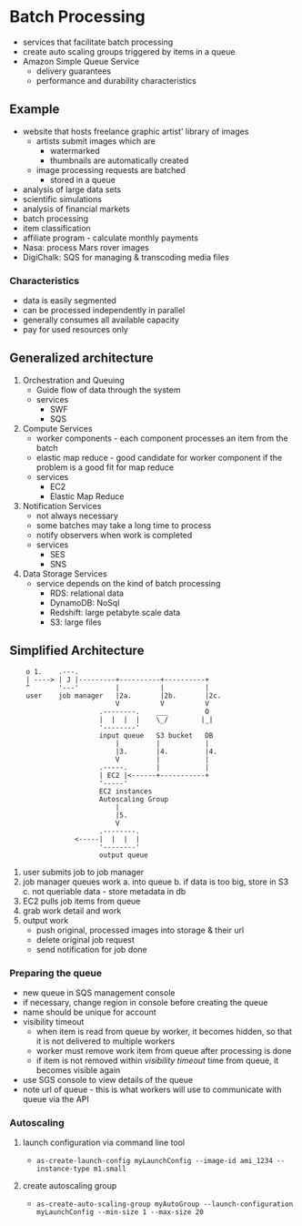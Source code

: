 # Batch Processing
- services that facilitate batch processing
- create auto scaling groups triggered by items in a queue
- Amazon Simple Queue Service
    - delivery guarantees
    - performance and durability characteristics

## Example
- website that hosts freelance graphic artist' library of images
    - artists submit images which are
        - watermarked
        - thumbnails are automatically created
    - image processing requests are batched
        - stored in a queue
- analysis of large data sets
- scientific simulations
- analysis of financial markets
- batch processing
- item classification
- affiliate program - calculate monthly payments
- Nasa: process Mars rover images
- DigiChalk: SQS for managing & transcoding media files

### Characteristics
 - data is easily segmented
 - can be processed independently in parallel
 - generally consumes all available capacity
 - pay for used resources only

## Generalized architecture
1. Orchestration and Queuing
    - Guide flow of data through the system
    - services
        - SWF
        - SQS
2. Compute Services
    - worker components - each component processes an item from the batch
    - elastic map reduce - good candidate for worker component if the problem is a good fit for map reduce
    - services
        - EC2
        - Elastic Map Reduce
3. Notification Services
    - not always necessary
    - some batches may take a long time to process
    - notify observers when work is completed
    - services
        - SES
        - SNS
4. Data Storage Services
    - service depends on the kind of batch processing
        - RDS: relational data
        - DynamoDB: NoSql
        - Redshift: large petabyte scale data
        - S3: large files

## Simplified Architecture

        o 1.    .---.
        | ----> | J |---------+----------+----------+
        ^       '---'         |          |          |
        user    job manager   |2a.       |2b.       |2c.
                              V          V          V
                          .--------.    ___         O
                          |  |  |  |    \_/        |_|
                          '--------'                
                          input queue   S3 bucket   DB
                              |         |           |
                              |3.       |4.         |4.
                              V         |           |
                          .-----.       |           |
                          | EC2 |<------+-----------+
                          '-----'
                          EC2 instances
                          Autoscaling Group
                              |
                              |5.
                              V
                          .--------.
                    <-----|  |  |  |
                          '--------'
                          output queue
                          
1. user submits job to job manager
2. job manager queues work
    a. into queue
    b. if data is too big, store in S3
    c. not queriable data - store metadata in db
3. EC2 pulls job items from queue
4. grab work detail and work
5. output work
    - push original, processed images into storage & their url
    - delete original job request
    - send notification for job done

### Preparing the queue
- new queue in SQS management console
- if necessary, change region in console before creating the queue
- name should be unique for account
- visibility timeout
    - when item is read from queue by worker, it becomes hidden, so that it is not delivered to multiple workers
    - worker must remove work item from queue after processing is done
    - if item is not removed within *visibility timeout* time from queue, it becomes visible again
- use SGS console to view details of the queue
- note url of queue - this is what workers will use to communicate with queue via the API

### Autoscaling
1. launch configuration via command line tool
    - `as-create-launch-config myLaunchConfig --image-id ami_1234 --instance-type m1.small`
        
2. create autoscaling group
    - `as-create-auto-scaling-group myAutoGroup --launch-configuration myLaunchConfig --min-size 1 --max-size 20`